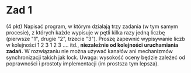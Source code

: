 # Zad 1
(4 pkt) Napisać program, w którym działają trzy zadania (w tym samym procesie), z których każde wypisuje w pętli kilka razy jedną liczbę (pierwsze "1", drugie "2", trzecie "3"). Proszę zapewnić wypisywanie liczb w kolejności 1 2 3 1 2 3 .... itd., **niezależnie od kolejności uruchamiania zadań.** W rozwiązaniu nie można używać kanałów ani mechanizmów synchronizacji takich jak lock. Uwaga: wysokość oceny będzie zależeć od poprawności i prostoty implementacji (im prostsza tym lepsza). 
